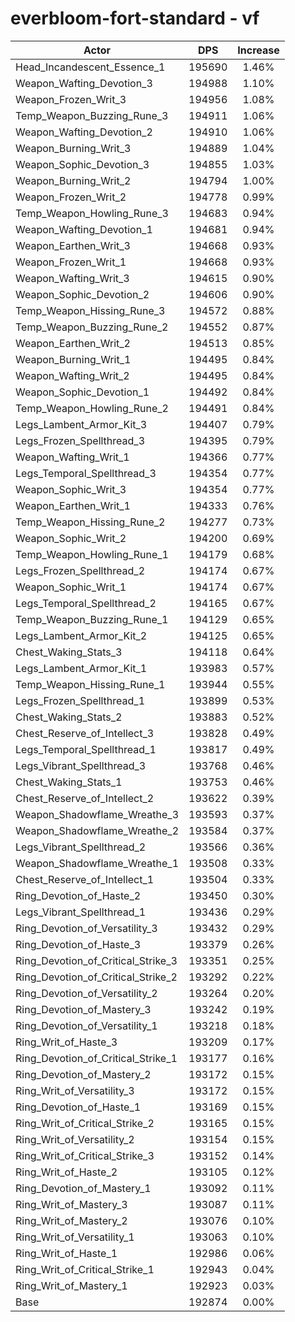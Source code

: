 # everbloom-fort-standard - vf
| Actor | DPS | Increase |
|---|:---:|:---:|
|Head_Incandescent_Essence_1|195690|1.46%|
|Weapon_Wafting_Devotion_3|194988|1.10%|
|Weapon_Frozen_Writ_3|194956|1.08%|
|Temp_Weapon_Buzzing_Rune_3|194911|1.06%|
|Weapon_Wafting_Devotion_2|194910|1.06%|
|Weapon_Burning_Writ_3|194889|1.04%|
|Weapon_Sophic_Devotion_3|194855|1.03%|
|Weapon_Burning_Writ_2|194794|1.00%|
|Weapon_Frozen_Writ_2|194778|0.99%|
|Temp_Weapon_Howling_Rune_3|194683|0.94%|
|Weapon_Wafting_Devotion_1|194681|0.94%|
|Weapon_Earthen_Writ_3|194668|0.93%|
|Weapon_Frozen_Writ_1|194668|0.93%|
|Weapon_Wafting_Writ_3|194615|0.90%|
|Weapon_Sophic_Devotion_2|194606|0.90%|
|Temp_Weapon_Hissing_Rune_3|194572|0.88%|
|Temp_Weapon_Buzzing_Rune_2|194552|0.87%|
|Weapon_Earthen_Writ_2|194513|0.85%|
|Weapon_Burning_Writ_1|194495|0.84%|
|Weapon_Wafting_Writ_2|194495|0.84%|
|Weapon_Sophic_Devotion_1|194492|0.84%|
|Temp_Weapon_Howling_Rune_2|194491|0.84%|
|Legs_Lambent_Armor_Kit_3|194407|0.79%|
|Legs_Frozen_Spellthread_3|194395|0.79%|
|Weapon_Wafting_Writ_1|194366|0.77%|
|Legs_Temporal_Spellthread_3|194354|0.77%|
|Weapon_Sophic_Writ_3|194354|0.77%|
|Weapon_Earthen_Writ_1|194333|0.76%|
|Temp_Weapon_Hissing_Rune_2|194277|0.73%|
|Weapon_Sophic_Writ_2|194200|0.69%|
|Temp_Weapon_Howling_Rune_1|194179|0.68%|
|Legs_Frozen_Spellthread_2|194174|0.67%|
|Weapon_Sophic_Writ_1|194174|0.67%|
|Legs_Temporal_Spellthread_2|194165|0.67%|
|Temp_Weapon_Buzzing_Rune_1|194129|0.65%|
|Legs_Lambent_Armor_Kit_2|194125|0.65%|
|Chest_Waking_Stats_3|194118|0.64%|
|Legs_Lambent_Armor_Kit_1|193983|0.57%|
|Temp_Weapon_Hissing_Rune_1|193944|0.55%|
|Legs_Frozen_Spellthread_1|193899|0.53%|
|Chest_Waking_Stats_2|193883|0.52%|
|Chest_Reserve_of_Intellect_3|193828|0.49%|
|Legs_Temporal_Spellthread_1|193817|0.49%|
|Legs_Vibrant_Spellthread_3|193768|0.46%|
|Chest_Waking_Stats_1|193753|0.46%|
|Chest_Reserve_of_Intellect_2|193622|0.39%|
|Weapon_Shadowflame_Wreathe_3|193593|0.37%|
|Weapon_Shadowflame_Wreathe_2|193584|0.37%|
|Legs_Vibrant_Spellthread_2|193566|0.36%|
|Weapon_Shadowflame_Wreathe_1|193508|0.33%|
|Chest_Reserve_of_Intellect_1|193504|0.33%|
|Ring_Devotion_of_Haste_2|193450|0.30%|
|Legs_Vibrant_Spellthread_1|193436|0.29%|
|Ring_Devotion_of_Versatility_3|193432|0.29%|
|Ring_Devotion_of_Haste_3|193379|0.26%|
|Ring_Devotion_of_Critical_Strike_3|193351|0.25%|
|Ring_Devotion_of_Critical_Strike_2|193292|0.22%|
|Ring_Devotion_of_Versatility_2|193264|0.20%|
|Ring_Devotion_of_Mastery_3|193242|0.19%|
|Ring_Devotion_of_Versatility_1|193218|0.18%|
|Ring_Writ_of_Haste_3|193209|0.17%|
|Ring_Devotion_of_Critical_Strike_1|193177|0.16%|
|Ring_Devotion_of_Mastery_2|193172|0.15%|
|Ring_Writ_of_Versatility_3|193172|0.15%|
|Ring_Devotion_of_Haste_1|193169|0.15%|
|Ring_Writ_of_Critical_Strike_2|193165|0.15%|
|Ring_Writ_of_Versatility_2|193154|0.15%|
|Ring_Writ_of_Critical_Strike_3|193152|0.14%|
|Ring_Writ_of_Haste_2|193105|0.12%|
|Ring_Devotion_of_Mastery_1|193092|0.11%|
|Ring_Writ_of_Mastery_3|193087|0.11%|
|Ring_Writ_of_Mastery_2|193076|0.10%|
|Ring_Writ_of_Versatility_1|193063|0.10%|
|Ring_Writ_of_Haste_1|192986|0.06%|
|Ring_Writ_of_Critical_Strike_1|192943|0.04%|
|Ring_Writ_of_Mastery_1|192923|0.03%|
|Base|192874|0.00%|
